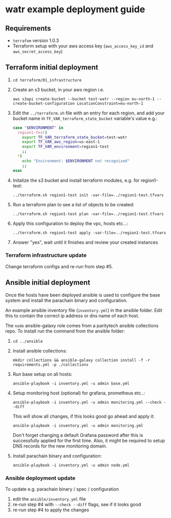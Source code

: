 # watr example deployment guide

## Requirements

- `terrafom` version 1.0.3
- Terraform setup with your aws access key (`aws_access_key_id` and `aws_secret_access_key`)

## Terraform initial deployment

1. `cd terraform/01_infrastructure`
2. Create an s3 bucket, in your aws region i.e.

   `aws s3api create-bucket --bucket test-watr --region eu-north-1 --create-bucket-configuration LocationConstraint=eu-north-1`

3. Edit the `../terraform.sh` file with an entry for each region, and add your bucket name in `TF_VAR_terraform_state_bucket` variable's value e.g.:

   ```bash
   case "$ENVIRONMENT" in
     region1-test)
       export TF_VAR_terraform_state_bucket=test-watr
       export TF_VAR_aws_region=us-east-1
       export TF_VAR_environment=region1-test
       ;;
     *)
       echo "Environment: $ENVIRONMENT not recognized"
       ;;
   esac
   ```

4. Initalize the s3 bucket and install terraform modules, e.g. for region1-test:

   `../terraform.sh region1-test init -var-file=../region1-test.tfvars`

5. Run a terraform plan to see a list of objects to be created:

   `../terraform.sh region1-test plan -var-file=../region1-test.tfvars`

6. Apply this configuration to deploy the vpc, hosts etc...:

   `../terraform.sh region1-test apply -var-file=../region1-test.tfvars`

7. Answer "yes", wait until it finishes and review your created instances

### Terraform infrastructure update

Change terraform configs and re-run from step #5.

## Ansible initial deployment

Once the hosts have been deployed ansible is used to configure the base system and install the parachain binary and configuration.

An example ansible inventory file (`inventory.yml`) in the ansible folder. Edit this to contain the correct ip address or dns name of each host.

The `node` ansible-galaxy role comes from a paritytech ansible collections repo. To install run the command from the ansible folder:

1. `cd ../ansible`

2. Install ansible collections:

   `mkdir collections && ansible-galaxy collection install -f -r requirements.yml -p ./collections`

3. Run base setup on all hosts:

   `ansible-playbook -i inventory.yml -u admin base.yml`

4. Setup monitoring host (optional) for grafana, prometheus etc..:

   `ansible-playbook -i inventory.yml -u admin monitoring.yml --check --diff`

   This will show all changes, if this looks good go ahead and apply it:

   `ansible-playbook -i inventory.yml -u admin monitoring.yml`

   Don't forget changing a default Grafana password after this is successfully applied for the first time.
   Also, it might be required to setup DNS records for the new monitoring domain.

5. Install parachain binary and configuration:

   `ansible-playbook -i inventory.yml -u admin node.yml`

### Ansible deployment update

To update e.g. parachain binary / spec / configuration

1. edit the `ansible/inventory.yml` file
2. re-run step #4 with `--check --diff` flags, see if it looks good
3. re-run step #4 to apply the changes
